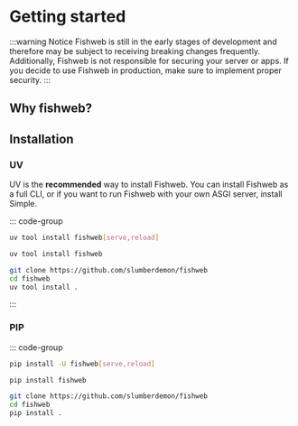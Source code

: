 # Getting started

:::warning Notice
Fishweb is still in the early stages of development and therefore may be subject to receiving breaking changes frequently.
Additionally, Fishweb is not responsible for securing your server or apps. If you decide to use Fishweb in production, make sure to implement proper security.
:::

## Why fishweb?

## Installation

### UV

UV is the **recommended** way to install Fishweb. You can install Fishweb as a full CLI, or if you want to run Fishweb with your own ASGI server, install Simple.

::: code-group

```sh [Full CLI]
uv tool install fishweb[serve,reload]
```

```sh [Simple]
uv tool install fishweb
```

```sh [Dev]
git clone https://github.com/slumberdemon/fishweb
cd fishweb
uv tool install .
```

:::

### PIP

::: code-group

```sh [Full CLI]
pip install -U fishweb[serve,reload]
```

```sh [Simple]
pip install fishweb
```

```sh [Dev]
git clone https://github.com/slumberdemon/fishweb
cd fishweb
pip install .
```

